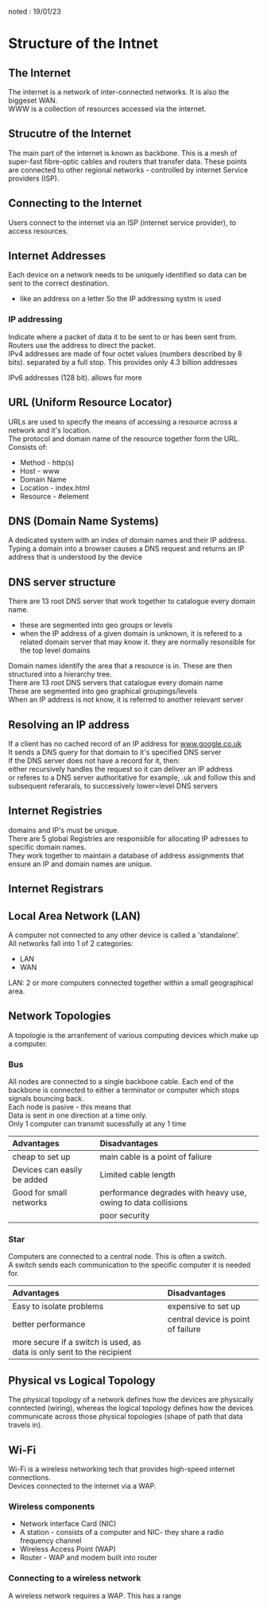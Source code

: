 noted : 19/01/23

# Structure of the Intnet

## The Internet

The internet is a network of inter-connected networks. It is also the biggeset WAN.  
WWW is a collection of resources accessed via the internet.

## Strucutre of the Internet

The main part of the internet is known as backbone. This is a mesh of super-fast fibre-optic cables and routers that transfer data.
These points are connected to other regional networks - controlled by internet Service providers (ISP).

## Connecting to the Internet

Users connect to the internet via an ISP (internet service provider), to access resources.

## Internet Addresses

Each device on a network needs to be uniquely identified so data can be sent to the correct destination.

- like an address on a letter
  So the IP addressing systm is used

### IP addressing

Indicate where a packet of data it to be sent to or has been sent from. Routers use the address to direct the packet.  
IPv4 addresses are made of four octet values (numbers described by 8 bits). separated by a full stop. This provides only 4.3 billion addresses

IPv6 addresses (128 bit). allows for more

## URL (Uniform Resource Locator)

URLs are used to specify the means of accessing a resource across a network and it's location.  
The protocol and domain name of the resource together form the URL.  
Consists of:

- Method - http(s)
- Host - www
- Domain Name
- Location - index.html
- Resource - #element

## DNS (Domain Name Systems)

A dedicated system with an index of domain names and their IP address.  
Typing a domain into a browser causes a DNS request and returns an IP address that is understood by the device

## DNS server structure

There are 13 root DNS server that work together to catalogue every domain name.

- these are segmented into geo groups or levels
- when the IP address of a given domain is unknown, it is refered to a related domain server that may know it.
  they are normally resonsible for the top level domains

Domain names identify the area that a resource is in. These are then structured into a hierarchy tree.  
There are 13 root DNS servers that catalogue every domain name  
These are segmented into geo graphical groupings/levels  
When an IP address is not know, it is referred to another relevant server

## Resolving an IP address

If a client has no cached record of an IP address for www.google.co.uk  
It sends a DNS query for that domain to it's specified DNS server  
If the DNS server does not have a record for it, then:  
either recursively handles the request so it can deliver an IP address  
or referes to a DNS server authoritative for example, .uk and follow this and subsequent referarals, to successively lower=level DNS servers

## Internet Registries

domains and IP's must be unique.  
There are 5 global Registries are responsible for allocating IP adresses to specific domain names.  
They work together to maintain a database of address assignments that ensure an IP and domain names are unique.

## Internet Registrars

## Local Area Network (LAN)

A computer not connected to any other device is called a 'standalone'.  
All networks fall into 1 of 2 categories:

- LAN
- WAN

LAN: 2 or more computers connected together within a small geographical area.

## Network Topologies

A topologie is the arranfement of various computing devices which make up a computer.

### Bus

All nodes are connected to a single backbone cable.
Each end of the backbone is connected to either a terminator or computer which stops signals bouncing back.  
Each node is pasive - this means that  
Data is sent in one direction at a time only.  
Only 1 computer can transmit sucessfully at any 1 time

| Advantages                  | Disadvantages                                                 |
| :-------------------------- | :------------------------------------------------------------ |
| cheap to set up             | main cable is a point of faliure                              |
| Devices can easily be added | Limited cable length                                          |
| Good for small networks     | performance degrades with heavy use, owing to data collisions |
|                             | poor security                                                 |

### Star

Computers are connected to a central node. This is often a switch.  
A switch sends each communication to the specific computer it is needed for.

| Advantages                                                             | Disadvantages                      |
| :--------------------------------------------------------------------- | :--------------------------------- |
| Easy to isolate problems                                               | expensive to set up                |
| better performance                                                     | central device is point of failure |
| more secure if a switch is used, as data is only sent to the recipient |                                    |

## Physical vs Logical Topology

The physical topology of a network defines how the devices are physically conntected (wiring), whereas the logical topology defines how the devices communicate across those physical topologies (shape of path that data travels in).

## Wi-Fi

Wi-Fi is a wireless networking tech that provides high-speed internet connections.  
Devices connected to the internet via a WAP.

### Wireless components

- Network interface Card (NIC)
- A station - consists of a computer and NIC- they share a radio frequency channel
- Wireless Access Point (WAP)
- Router - WAP and modem built into router

### Connecting to a wireless network

A wireless network requires a WAP. This has a range
